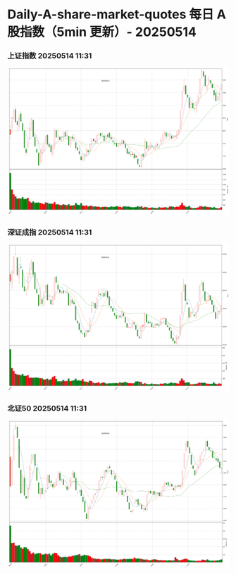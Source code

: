 
# Daily-A-share-market-quotes 每日 A 股指数（5min 更新）- 20250514

### 上证指数 20250514 11:31
![](./fig/2025/5/20250514-sh000001.png)

### 深证成指 20250514 11:31
![](./fig/2025/5/20250514-sz399001.png)

### 北证50 20250514 11:31
![](./fig/2025/5/20250514-bj899050.png)
